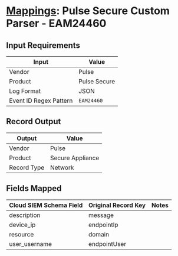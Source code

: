 # [Mappings](README.md): Pulse Secure Custom Parser - EAM24460

## Input Requirements

|Input|Value|
|-----|-----|
|Vendor|Pulse|
|Product|Pulse Secure|
|Log Format|JSON|
|Event ID Regex Pattern|`EAM24460`|

## Record Output

|Output|Value|
|------|-----|
|Vendor|Pulse|
|Product|Secure Appliance|
|Record Type|Network|

## Fields Mapped

|Cloud SIEM Schema Field|Original Record Key|Notes|
|-----------------------|-------------------|-----|
|description|message||
|device_ip|endpointIp||
|resource|domain||
|user_username|endpointUser||

